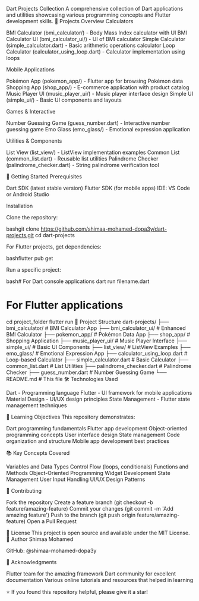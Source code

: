 Dart Projects Collection
A comprehensive collection of Dart applications and utilities showcasing various programming concepts and Flutter development skills.
📱 Projects Overview
Calculators

BMI Calculator (bmi_calculator/) - Body Mass Index calculator with UI
BMI Calculator UI (bmi_calculator_ui/) - UI of BMI calculator 
Simple Calculator (simple_calculator.dart) - Basic arithmetic operations calculator
Loop Calculator (calculator_using_loop.dart) - Calculator implementation using loops

Mobile Applications

Pokémon App (pokemon_app/) - Flutter app for browsing Pokémon data
Shopping App (shop_app/) - E-commerce application with product catalog
Music Player UI (music_player_ui/) - Music player interface design
Simple UI (simple_ui/) - Basic UI components and layouts

Games & Interactive

Number Guessing Game (guess_number.dart) - Interactive number guessing game
Emo Glass (emo_glass/) - Emotional expression application

Utilities & Components

List View (list_view/) - ListView implementation examples
Common List (common_list.dart) - Reusable list utilities
Palindrome Checker (palindrome_checker.dart) - String palindrome verification tool

🚀 Getting Started
Prerequisites

Dart SDK (latest stable version)
Flutter SDK (for mobile apps)
IDE: VS Code or Android Studio

Installation

Clone the repository:

bashgit clone https://github.com/shimaa-mohamed-dopa3y/dart-projects.git
cd dart-projects

For Flutter projects, get dependencies:

bashflutter pub get

Run a specific project:

bash# For Dart console applications
dart run filename.dart

# For Flutter applications
cd project_folder
flutter run
📁 Project Structure
dart-projects/
├── bmi_calculator/           # BMI Calculator App
├── bmi_calculator_ui/        # Enhanced BMI Calculator
├── pokemon_app/              # Pokémon Data App
├── shop_app/                 # Shopping Application
├── music_player_ui/          # Music Player Interface
├── simple_ui/                # Basic UI Components
├── list_view/                # ListView Examples
├── emo_glass/                # Emotional Expression App
├── calculator_using_loop.dart # Loop-based Calculator
├── simple_calculator.dart    # Basic Calculator
├── common_list.dart          # List Utilities
├── palindrome_checker.dart   # Palindrome Checker
├── guess_number.dart         # Number Guessing Game
└── README.md                 # This file
🛠️ Technologies Used

Dart - Programming language
Flutter - UI framework for mobile applications
Material Design - UI/UX design principles
State Management - Flutter state management techniques

🎯 Learning Objectives
This repository demonstrates:

Dart programming fundamentals
Flutter app development
Object-oriented programming concepts
User interface design
State management
Code organization and structure
Mobile app development best practices

📚 Key Concepts Covered

Variables and Data Types
Control Flow (loops, conditionals)
Functions and Methods
Object-Oriented Programming
Widget Development
State Management
User Input Handling
UI/UX Design Patterns

🤝 Contributing

Fork the repository
Create a feature branch (git checkout -b feature/amazing-feature)
Commit your changes (git commit -m 'Add amazing feature')
Push to the branch (git push origin feature/amazing-feature)
Open a Pull Request

📝 License
This project is open source and available under the MIT License.
👤 Author
Shimaa Mohamed

GitHub: @shimaa-mohamed-dopa3y

🙏 Acknowledgments

Flutter team for the amazing framework
Dart community for excellent documentation
Various online tutorials and resources that helped in learning


⭐ If you found this repository helpful, please give it a star!
